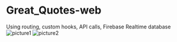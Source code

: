 # Great_Quotes-web
Using routing, custom hooks, API calls, Firebase Realtime database
![picture1](https://user-images.githubusercontent.com/90919483/187278588-e891c4ab-084f-48a1-89ea-733509eeef94.png)
![picture2](https://user-images.githubusercontent.com/90919483/187278610-d6634414-36c9-4d72-8583-79f540be51f8.png)
